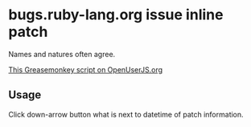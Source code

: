 bugs.ruby-lang.org issue inline patch
=====================================

Names and natures often agree.

[This Greasemonkey script on OpenUserJS.org](https://openuserjs.org/scripts/aycabta/bugs.ruby-lang.org_issue_inline_patch)

## Usage

Click down-arrow button what is next to datetime of patch information.
